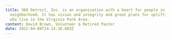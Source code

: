 ```yaml
---
title: 360 Detroit, Inc. is an organization with a heart for people in its
  neighborhood. It has vision and integrity and great plans for uplifting all
  who live in the Virginia Park Area.
content: David Brown, Volunteer & Retired Pastor
date: 2022-04-08T14:14:10.603Z
---
```

